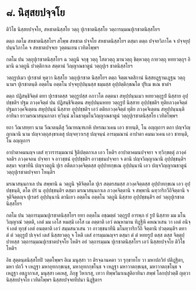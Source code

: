 <h1>๘. นิสฺสยปจฺจโย</h1>
<p>ติวิโธ นิสฺสยปจฺจโย, สหชาตนิสฺสโย วตฺถุ ปุเรชาตนิสฺสโย วตฺถารมฺมณปุเรชาตนิสฺสโยฯ</p>


<p>ตตฺถ กตโม สหชาตนิสฺสโยฯ สโพฺพ สหชาต ปจฺจโย สหชาตนิสฺสโยฯ ตสฺมา ตตฺถ ปจฺจยวิภาโค จ ปจฺจยุปฺปนฺนวิภาโค จ สหชาตปจฺจเย วุตฺตนเยน เวทิตโพฺพฯ</p>


<p>กตโม ปน วตฺถุปุเรชาตนิสฺสโยฯ ฉ วตฺถูนิ จกฺขุ วตฺถุ โสตวตฺถุ ฆานวตฺถุ ชิตฺหวตฺถุ กายวตฺถุ หทยวตฺถุฯ อิมานิ ฉวตฺถูนิ ปวตฺติกาเล สตฺตานํ วิญฺญาณธาตูนํ วตฺถุปุเร ชาตนิสฺสโยฯ</p>


<p>วตฺถุรูปเมว  ปุเรชาตํ หุตฺวา นิสฺสโย วตฺถุปุเรชาต นิสฺสโยฯ ตตฺถ จิตฺตเจตสิกานํ นิสฺสยฎฺฐานเฎฺฐน วตฺถุ นามฯ ปุเรชาตนฺติ อตฺตโน อตฺตโน ปจฺจยุปฺปนฺนสฺส ธมฺมสฺส อุปฺปตฺติกฺขณโต ปุริเม ขเณ ชาตํฯ</p>


<p>ตตฺถ ปฎิสนฺธิจิตฺตํ ตทา ปุเรชาตสฺส วตฺถุรูปสฺส อภาวโต อตฺตนา สหุปฺปนฺนเมว หทยวตฺถุรูปํ นิสฺสาย อุปฺปชฺชติฯ ปฐม ภวงฺคจิตฺตํ ปน ปฎิสนฺธิจิเตฺตน สหุปฺปนฺนหทย วตฺถุรูปํ นิสฺสาย อุปฺปชฺชติฯ ทุติยภวงฺคจิตฺตํ ปฐมภวงฺคจิเตฺตน สหุปฺปนฺนํ นิสฺสาย อุปฺปชฺชติฯ เอวํ ตติยภวงฺคจิตฺตํ ทุติย ภวงฺคจิเตฺตน สหุปฺปนฺนนฺติอาทินา ยาวมรณาสนฺนกาลา ทฺวินฺนํ มโนธาตุมโนวิญฺญาณธาตูนํ วตฺถุปุเรชาตนิสฺสโย เวทิตโพฺพฯ</p>


<p>ยถา วีณาสทฺทา นาม วีณาตนฺตีสุ วีณาทณฺฑเกหิ ปหรณเวเคน เอว ชายนฺติ, โน อญฺญถาฯ ตถา ปญฺจวิญฺญาณานิ นาม ปญฺจวตฺถุสงฺขาเตสุ ปญฺจทฺวาเรสุ ปญฺจนฺนํ อารมฺมณานํ อาปาตา คมนเวเคน เอว ชายนฺติ, โน อญฺญถาฯ</p>


<p>อาปาตาคมนญฺจ เตสํ ทฺวารารมฺมณานํ ฐิติปตฺตกาเล เอว โหติฯ อาปาตาคมนปจฺจยา จ ทฺวิกฺขตฺตุํ ภวงฺคํ จลติฯ ภวงฺคจลน ปจฺจยา จ อาวชฺชนํ อุปฺปชฺชติฯ อาวชฺชนปจฺจยา จ ตานิ ปญฺจวิญฺญาณานิ อุปฺปชฺชนฺติฯ ตสฺมา จกฺขาทีนิ ปญฺจวตฺถูนิ ปุเร อตีตภวงฺคจิตฺตสฺส อุปฺปาทกฺขเณ อุปฺปนฺนานิ เอว ปญฺจวิญฺญาณธาตูนํ วตฺถุปุเรชาตปจฺจยา โหนฺติฯ</p>


<p>มรณาสนฺนกาเล ปน สพฺพานิ ฉ วตฺถูนิ จุติจิตฺตโต ปุเร สตฺตรสมสฺส ภวงฺคจิตฺตสฺส อุปฺปาทกฺขเณ เอว อุปฺปชฺชนฺติ, ตโต ปรํ น อุปฺปชฺชนฺติฯ ตสฺมา มรณาสนฺนกาเล ภวงฺคจิตฺตานิ จ สพฺพานิ ฉทฺวาริกวีถิจิตฺตานิ จ จุติจิตฺตญฺจ ปุเรตรํ อุปฺปนฺนานิ ตานิเยว อตฺตโน อตฺตโน วตฺถูนิ นิสฺสาย อุปฺปชฺชนฺติฯ อยํ วตฺถุปุเรชาต นิสฺสโยฯ</p>


<p>กตโม ปน วตฺถารมฺมณปุเรชาตนิสฺสโยฯ ยทา อตฺตโน อชฺฌตฺตํ วตฺถุรูปํ อารพฺภ ยํ รูปํ นิสฺสาย มม มโนวิญฺญาณํ วตฺตติ, เอตํ มม เอโส หมสฺมิ เอโส เม อตฺตาติ เอวํ ตณฺหามาน ทิฎฺฐีหิ คหณวเสน วา เอตํ อนิจฺจํ เอตํ ทุกฺขํ เอตํ อนตฺตาติ เอวํ สมฺมสนวเสน วา อาวชฺชนาทีนิ มโนทฺวาริกวีถิ จิตฺตานิ ปวตฺตนฺติฯ ตทา ตํ ตํ วตฺถุรูปํ ปเจฺจกํ เตสํ นิสฺสยวตฺถุ จ โหติ เตสํ อารมฺมณญฺจฯ ตสฺมา ตํ ตํ หทยรูปํ ตสฺส ตสฺส จิตฺตุปฺปาทสฺส วตฺถารมฺมณปุเรชาตปจฺจโย โหติฯ อยํ วตฺถารมฺมณ ปุเรชาตนิสฺสโยฯ เอวํ นิสฺสยปจฺจโย ติวิโธ โหติฯ</p>


<p>อิธ  สุตฺตนฺตนิสฺสโยปิ วตฺตโพฺพฯ อิเม มนุสฺสา วา ติรจฺฉานคตา วา รุกฺขาทโย วา มหาปถวิยํ ปติฎฺฐิตา, มหา ปถวี จ เหฎฺฐา มหาอุทกกฺขเนฺธ, มหาอุทกกฺขโนฺธ จ เหฎฺฐา มหาวาตกฺขเนฺธ, มหาวาตกฺขโนฺธ จ เหฎฺฐา อชฎากาเส, มนุสฺสา เคเหสุ, ภิกฺขู วิหาเรสุ, เทวา ทิพฺพวิมาเนสูติอาทินา สพฺพํ โลกปฺปวตฺติํ ญตฺวา นิสฺสยปจฺจโย เวทิตโพฺพฯ นิสฺสยปจฺจยทีปนา นิฎฺฐิตาฯ</p>





